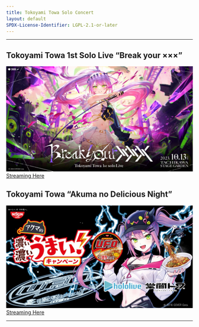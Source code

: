 ```yaml
---
title: Tokoyami Towa Solo Concert
layout: default
SPDX-License-Identifier: LGPL-2.1-or-later
---
```


---

## Tokoyami Towa 1st Solo Live “Break your ×××”

<div class="container">
  <img class="lazyload" src="/assets/images/towa1.jpg" alt="towa1"/>
</div>
<a href="../towa1/" class="button" role="button">
  Streaming Here
</a>

## Tokoyami Towa “Akuma no Delicious Night”

<div class="container">
  <img class="lazyload" src="/assets/images/towanoodle.jpg" alt="towanoodle"/>
</div>
<a href="../towanoodle/" class="button" role="button">
  Streaming Here
</a>

---